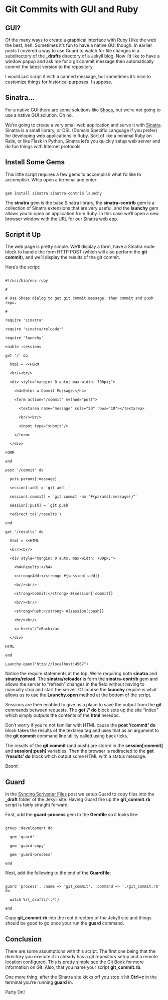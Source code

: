 # Git Commits with GUI and Ruby

## GUI?

Of the many ways to create a graphical interface with Ruby I like the web the best, heh.  Sometimes it’s fun to have a native GUI though.  In earlier posts I covered a way to use Guard to watch for file changes in a subdirectory of the **_drafts** directory of a  Jekyll blog.  Now I’d like to have a window popup and ask me for a git commit message then automatically commit the latest version to the repository.

I would just script it with a canned message, but sometimes it’s nice to customize things for historical purposes.  I suppose.

## Sinatra…

For a native GUI there are some solutions like [Shoes](http://shoesrb.com/), but we’re not going to use a native GUI solution.  Oh no.

We’re going to create a very small web application and serve it with [Sinatra](http://www.sinatrarb.com/).  Sinatra is a small library, or DSL (Domain Specific Language if you prefer) for developing web applications in Ruby.  Sort of like a minimal Ruby on Rails, or like Flask in Python, Sinatra let’s you quickly setup  web server and do fun things with Internet protocols.

## Install Some Gems

This little script requires a few gems to accomplish what I’d like to accomplish.  Whip open a terminal and enter:

```

gem install sinatra sinatra-contrib launchy

```

The **sinatra** gem is the base Sinatra library, the **sinatra-contrib** gem is a collection of Sinatra extensions that are very useful, and the **launchy** gem allows you to open an application from Ruby.  In this case we’ll open a new browser window with the URL for our Sinatra web app.

## Script it Up

The web page is pretty simple.  We’ll display a form, have a Sinatra route block to handle the form HTTP POST (which will also perform the **git commit**), and we’ll display the results of the git commit.

Here’s the script:

```

#!/usr/bin/env ruby

#

# Use Shoes dialog to get git commit message, then commit and push repo.

#

require 'sinatra'

require 'sinatra/reloader'

require 'launchy'

enable :sessions

get '/' do

  html = <<FORM

  <br/><br/>

  <div style="margin: 0 auto; max-width: 700px;">

    <h4>Enter a Commit Message:</h4>

    <form action="/commit" method="post">

      <textarea name="message" cols="50" rows="10"></textarea>

      <br/><br/>

      <input type="submit"/>

    </form>

  </div>

FORM

end

post '/commit' do

  puts params[:message]

  session[:add] = `git add .`

  session[:commit] = `git commit -am "#{params[:message]}"`

  session[:push] = `git push`

  redirect to('/results')

end

get '/results' do

  html = <<HTML

  <br/><br/>

  <div style="margin: 0 auto; max-width: 700px;">

    <h4>Results:</h4>

    <strong>Add:</strong> #{session[:add]}

    <br/><br/>

    <strong>Commit:</strong> #{session[:commit]}

    <br/><br/>

    <strong>Push:</strong> #{session[:push]}

    <br/><br/>

    <a href="/">Back</a>

  </div>

HTML

end

Launchy.open("http://localhost:4567")

```

Notice the require statements at the top.  We’re requiring both **sinatra** and **sinatra/reload**.  The **sinatra/reloader** is form the **sinatra-contrib** gem and allows the server to “refresh” changes in the field without having to manually stop and start the server.  Of course the **launchy** require is what allows us to use the **Launchy.open** method at the bottom of the script.

Sessions are then enabled to give us a place to save the output from the **git** commands between requests.  The **get ’/‘ do** block sets up the site “index” which simply outputs the contents of the **html** heredoc. 

Don’t worry if you’re not familiar with HTML cause the **post ‘/commit’ do** block takes the results of the textarea tag and uses that as an argument to the **git commit** command line utility called using back ticks.

The results of the **git commit** (and push) are stored in the **session[:commit]** and **session[:push]** variables.  Then the browser is redirected to the **get ‘/results’ do** block which output some HTML with a status message.

Boom!

## Guard 

In the [Syncing Scrivener Files](http://devblog.boonecommunitynetwork.com/ruby-guard-scrivener-sync/) post we setup Guard to copy files into the **_draft** folder of the Jekyll site.  Having Guard fire up the **git_commit.rb** script is fairly straight forward. 

First, add the **guard-process** gem to the **Gemfile** so it looks like:

```

group :development do

  gem 'guard'

  gem 'guard-copy'

  gem 'guard-process'

end

```

Next, add the following to the end of the **Guardfile**:

```

guard 'process', :name => 'git_commit', :command => './git_commit.rb' do

  watch %r{_drafts/(.*)}

end

```

Copy **git_commit.rb** into the root directory of the Jekyll site and things should be good to go once your run the **guard** command.

## Conclusion

There are some assumptions with this script.  The first one being that the directory you execute it in already has a git repository setup and a remote location configured.  This is pretty simple see the [Git Book](https://git-scm.com/book/en/v2) for more information on Git.  Also, that you name your script **git_commit.rb**.

One more thing, after the Sinatra site kicks off you stop it hit **Ctrl+c** in the terminal you’re running **guard** in.

Party On!